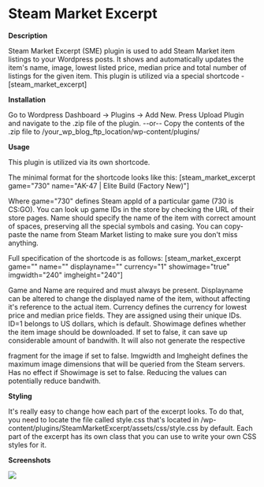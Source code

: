 Steam Market Excerpt
===================

**Description**

Steam Market Excerpt (SME) plugin is used to add Steam Market item listings to your Wordpress posts. It shows and automatically updates the item's name, image, lowest listed price, median price and total number of listings for the given item.
This plugin is utilized via a special shortcode - [steam_market_excerpt]

**Installation**

Go to Wordpress Dashboard -> Plugins -> Add New. Press Upload Plugin and navigate to the .zip file of the plugin.
--or--
Copy the contents of the .zip file to /your_wp_blog_ftp_location/wp-content/plugins/

**Usage**

This plugin is utilized via its own shortcode.

The minimal format for the shortcode looks like this:
[steam_market_excerpt game="730" name="AK-47 | Elite Build (Factory New)"]

Where game="730" defines Steam appId of a particular game (730 is CS:GO). You can look up game IDs in the store by checking the URL of their store pages.
Name should specify the name of the item with correct amount of spaces, preserving all the special symbols and casing. You can copy-paste the name from Steam Market listing to make sure you don't miss anything.

Full specification of the shortcode is as follows:
[steam_market_excerpt game="" name="" displayname="" currency="1" showimage="true" imgwidth="240" imgheight="240"]

Game and Name are required and must always be present.
Displayname can be altered to change the displayed name of the item, without affecting it's reference to the actual item.
Currency defines the currency for lowest price and median price fields. They are assigned using their unique IDs. ID=1 belongs to US dollars, which is default.
Showimage defines whether the item image should be downloaded. If set to false, it can save up considerable amount of bandwith. It will also not generate the respective <div> fragment for the image if set to false.
Imgwidth and Imgheight defines the maximum image dimensions that will be queried from the Steam servers. Has no effect if Showimage is set to false. Reducing the values can potentially reduce bandwith.

**Styling**

It's really easy to change how each part of the excerpt looks. To do that, you need to locate the file called style.css that's located in /wp-content/plugins/SteamMarketExcerpt/assets/css/style.css by default. Each part of the excerpt has its own class that you can use to write your own CSS styles for it.

**Screenshots**

![](http://tyrrrz.me/projects/images/wpsme_1.png)
